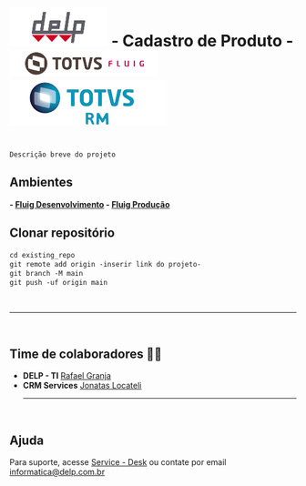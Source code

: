 
# <img src='Logos/logodelp.png'> - Cadastro de Produto -<img src='Logos/logofluig.png'><img src='Logos/totvs-rm.png'>

<!-- ## <img src='https://techconn.com.br/wp-content/uploads/2020/12/03-Fluig.png' style="mix-blend-mode:multiply;"> -->

~~~~

Descrição breve do projeto

~~~~

## Ambientes

<strong>- [Fluig Desenvolvimento](http://delp5031:8080/portal/p/1/home) </strong> 
<strong>- [Fluig Produção](http://delp5013:8080/portal/p/1/home) </strong> <br>

## Clonar repositório

```
cd existing_repo
git remote add origin -inserir link do projeto-
git branch -M main
git push -uf origin main
```
<br><hr><br>
## Time de colaboradores  👨‍💻

- <strong>DELP - TI</strong> [Rafael Granja](https://gitlab.com/rafael.granja)
- <strong>CRM Services</strong> [Jonatas Locateli](https://gitlab.com/jonatas.locateli)
<br><hr><br>

## Ajuda  
Para suporte, acesse [Service - Desk](http://delp5014/glpi/front/central.php) ou contate por email informatica@delp.com.br
 
 

